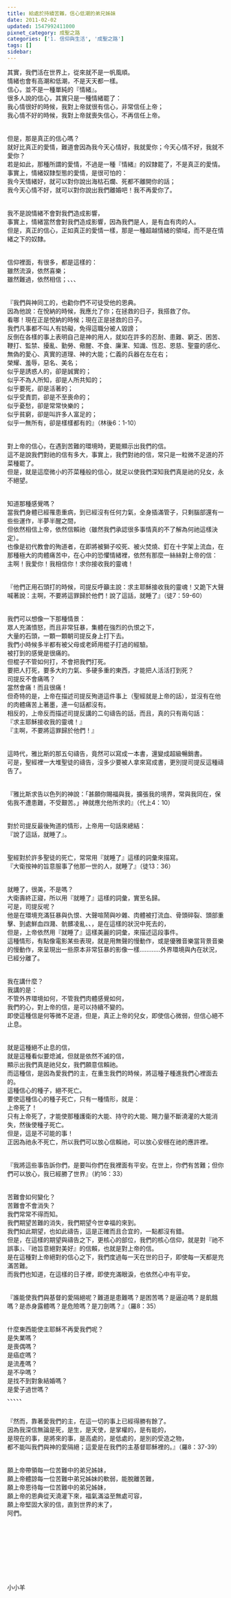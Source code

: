 ```yaml
---
title: 給處於持續苦難，信心低潮的弟兄姊妹
date: 2011-02-02
updated: 1547992411000
pixnet_category: 成聖之路
categories: ['1. 信仰與生活', '成聖之路']
tags: []
sidebar: 
---
```


<p>其實，我們活在世界上，從來就不是一帆風順。<br/>情緒也會有高潮和低潮，不是天天都一樣。<br/><!--more-->信心，並不是一種單純的『情緒』。<br/>很多人說的信心，其實只是一種情緒罷了：<br/>我心情很好的時候，我對上帝就很有信心，非常信任上帝；<br/>我心情不好的時候，我對上帝就喪失信心，不再信任上帝。<br/><br/><br/>但是，那是真正的信心嗎？<br/>就好比真正的愛情，難道會因為我今天心情好，我就愛你；今天心情不好，我就不愛你？<br/>若是如此，那種所謂的愛情，不過是一種『情緒』的奴隸罷了，不是真正的愛情。<br/>事實上，情緒奴隸型態的愛情，是很可怕的：<br/>我今天情緒好，就可以對你說出海枯石爛、死都不離開你的話；<br/>我今天心情不好，就可以對你說出我們離婚吧！我不再愛你了。<br/><br/><br/>我不是說情緒不會對我們造成影響，<br/>事實上，情緒當然會對我們造成影響，因為我們是人，是有血有肉的人。<br/>但是，真正的信心，正如真正的愛情一樣，那是一種超越情緒的領域，而不是在情緒之下的奴隸。<br/><br/><br/>信仰裡面，有很多，都是這樣的：<br/>雖然流淚，依然喜樂；<br/>雖然難過，依然相信；、、、<br/><br/><br/>『我們與神同工的，也勸你們不可徒受他的恩典。<br/>因為他說：在悅納的時候，我應允了你；在拯救的日子，我搭救了你。<br/>看哪！現在正是悅納的時候；現在正是拯救的日子。<br/>我們凡事都不叫人有妨礙，免得這職分被人毀謗；<br/>反倒在各樣的事上表明自己是神的用人，就如在許多的忍耐、患難、窮乏、困苦、鞭打、監禁、擾亂、勤勞、儆醒、不食、廉潔、知識、恆忍、恩慈、聖靈的感化、無偽的愛心、真實的道理、神的大能；仁義的兵器在左在右；<br/>榮耀、羞辱，惡名、美名；<br/>似乎是誘惑人的，卻是誠實的；<br/>似乎不為人所知，卻是人所共知的；<br/>似乎要死，卻是活著的；<br/>似乎受責罰，卻是不至喪命的；<br/>似乎憂愁，卻是常常快樂的；<br/>似乎貧窮，卻是叫許多人富足的；<br/>似乎一無所有，卻是樣樣都有的』（林後6：1-10）<br/><br/><br/>對上帝的信心，在遇到苦難的環境時，更能顯示出我們的信。<br/>這不是說我們對祂的信有多大，事實上，我們對祂的信，常只是一粒微不足道的芥菜種罷了。<br/>但是，就是這麼微小的芥菜種般的信心，就足以使我們深知我們真是祂的兒女，永不絕望。<br/><br/><br/>知道那種感覺嗎？<br/>當我們身體已經罹患重病，到已經沒有任何力氣，全身插滿管子，只剩腦部還有一些些運作，半夢半醒之間，<br/>但依然相信上帝，依然信賴祂（雖然我們承認很多事情真的不了解為何祂這樣決定）。<br/>也像是初代教會的殉道者，在即將被獅子咬死、被火焚燒、釘在十字架上流血，在那種極大的肉體痛苦中，在心中的恐懼情緒裡，依然有那麼一絲絲對上帝的信：<br/>主啊！我愛你！我相信你！求你接收我的靈魂！<br/><br/><br/>『他們正用石頭打的時候，司提反呼籲主說：求主耶穌接收我的靈魂！又跪下大聲喊著說：主啊，不要將這罪歸於他們！說了這話，就睡了』（徒7：59-60）<br/><br/><br/>我們可以想像一下那種情景：<br/>眾人充滿憤怒，而且非常狂暴，集體在強烈的仇恨之下，<br/>大量的石頭，一顆一顆朝司提反身上打下去。<br/>我們小時候多半都有被父母或老師用棍子打過的經驗。<br/>被打到的感覺是很痛的。<br/>但棍子不管如何打，不會把我們打死。<br/>要把人打死，要多大的力氣、多硬多重的東西，才能把人活活打到死？<br/>司提反不會痛嗎？<br/>當然會痛！而且很痛！<br/>但奇特的是，上帝在描述司提反殉道這件事上（聖經就是上帝的話），並沒有在他的肉體痛苦上著墨，連一句話都沒有。<br/>相反的，上帝反而描述司提反講的二句禱告的話，而且，真的只有兩句話：<br/>『求主耶穌接收我的靈魂！』<br/>『主啊，不要將這罪歸於他們！』<br/><br/><br/>這時代，雅比斯的那五句禱告，竟然可以寫成一本書，還變成超級暢銷書。<br/>可是，聖經裡一大堆聖徒的禱告，沒多少要被人拿來寫成書，更別提司提反這種禱告了。<br/><br/><br/>『雅比斯求告以色列的神說：「甚願你賜福與我，擴張我的境界，常與我同在，保佑我不遭患難，不受艱苦。」神就應允他所求的』（代上4：10）<br/><br/><br/>對於司提反最後殉道的情形，上帝用一句話來總結：<br/>『說了這話，就睡了』。<br/><br/><br/>聖經對於許多聖徒的死亡，常常用『就睡了』這樣的詞彙來描寫。<br/>『大衛按神的旨意服事了他那一世的人，就睡了』（徒13：36）<br/><br/><br/>就睡了，很美，不是嗎？<br/>大衛壽終正寢，所以用『就睡了』這樣的詞彙，實至名歸。<br/>可是，司提反呢？<br/>他是在環境充滿狂暴與仇恨、大聲喧鬧與吵雜、肉體被打流血、骨頭碎裂、頭部重擊、到處鮮血四濺、骯髒凌亂、、，是在這樣的狀況中死去的，<br/>但是，上帝依然用『就睡了』這樣美麗的詞彙，來描述這段事件。<br/>這種情形，有點像電影某些表現，就是用無聲的慢動作，或是優雅音樂當背景音樂的慢動作，來呈現出一些原本非常狂暴的影像一樣…………外界環境與內在狀況，已經分離了。<br/><br/><br/>我在講什麼？<br/>我講的是：<br/>不管外界環境如何，不管我們肉體感覺如何，<br/>我們的心，對上帝的信，是可以持續不變的。<br/>即使這種信是何等微不足道，但是，真正上帝的兒女，即使信心微弱，但信心絕不止息。<br/><br/><br/>就是這種絕不止息的信，<br/>就是這種看似要熄滅，但就是依然不滅的信，<br/>顯示出我們真是祂兒女，我們願意信賴祂。<br/>而這種信，是因為愛我們的主，在重生我們的時候，將這種子種進我們心裡面去的。<br/>這種信心的種子，絕不死亡。<br/>要使這種信心的種子死亡，只有一種情形，就是：<br/>上帝死了！<br/>只有上帝死了，才能使那種護衛的大能、持守的大能、賜力量不斷澆灌的大能消失，然後使種子死亡。<br/>但是，這是不可能的事！<br/>正因為祂永不死亡，所以我們可以放心信賴祂，可以放心安穩在祂的應許裡。<br/><br/><br/>『我將這些事告訴你們，是要叫你們在我裡面有平安。在世上，你們有苦難；但你們可以放心，我已經勝了世界』（約16：33）<br/><br/><br/>苦難會如何變化？<br/>苦難會不會消失？<br/>我們常常不得而知。<br/>我們期望苦難的消失，我們期望今世幸福的來到。<br/>我們如此期望，也如此禱告，這是正確而且合宜的，一點都沒有錯。<br/>但是，在這樣的期望與禱告之下，更核心的部位，我們的核心信仰，就是對『祂不誤事』、『祂旨意絕對美好』的信賴，也就是對上帝的信。<br/>是在這種對上帝絕對的信心之下，我們度過每一天在世的日子，即使每一天都是充滿苦難。<br/>而我們也知道，在這樣的日子裡，即使充滿眼淚，也依然心中有平安。<br/><br/><br/>『誰能使我們與基督的愛隔絕呢？難道是患難嗎？是困苦嗎？是逼迫嗎？是飢餓嗎？是赤身露體嗎？是危險嗎？是刀劍嗎？』（羅8：35）<br/><br/><br/>什麼東西能使主耶穌不再愛我們呢？<br/>是失業嗎？<br/>是喪偶嗎？<br/>是癌症嗎？<br/>是流產嗎？<br/>是不孕嗎？<br/>是找不到對象結婚嗎？<br/>是愛子過世嗎？<br/>、、、、、<br/><br/><br/>『然而，靠著愛我們的主，在這一切的事上已經得勝有餘了。<br/>因為我深信無論是死，是生，是天使，是掌權的，是有能的，<br/>是現在的事，是將來的事，是高處的，是低處的，是別的受造之物，<br/>都不能叫我們與神的愛隔絕；這愛是在我們的主基督耶穌裡的。』（羅8：37-39）<br/><br/><br/>願上帝帶領每一位苦難中的弟兄姊妹，<br/>願上帝體諒每一位苦難中弟兄姊妹的軟弱，能脫離苦難，<br/>願上帝恩待每一位苦難中的弟兄姊妹，<br/>願上帝的恩典從天澆灌下來，福氣滿溢至無處可容，<br/>願上帝堅固大家的信，直到世界的末了，<br/>阿們。<br/><br/><br/><br/><br/><br/><br/><br/><br/><br/>小小羊</p>